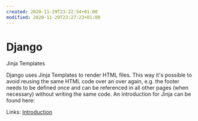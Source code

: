 ```yaml
---
created: 2020-11-29T23:22:54+01:00
modified: 2020-11-29T23:27:23+01:00
---
```


# Django

Jinja Templates

Django uses Jinja Templates to render HTML files. This way it's possible to avoid reusing the same HTML code over an over again, e.g. the footer needs to be defined once and can be referenced in all other pages (when necessary) without writing the same code. An introduction for Jinja can be found here:

Links:
[Introduction](https://dev.to/sm0ke/jinja-template-cheat-sheet-and-free-sample-28kh)